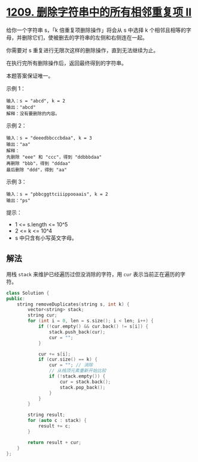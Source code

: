 # [1209. 删除字符串中的所有相邻重复项 II](https://leetcode-cn.com/problems/remove-all-adjacent-duplicates-in-string-ii/)
给你一个字符串 s，「k 倍重复项删除操作」将会从 s 中选择 k 个相邻且相等的字母，并删除它们，使被删去的字符串的左侧和右侧连在一起。

你需要对 s 重复进行无限次这样的删除操作，直到无法继续为止。

在执行完所有删除操作后，返回最终得到的字符串。

本题答案保证唯一。

 

示例 1：
```
输入：s = "abcd", k = 2
输出："abcd"
解释：没有要删除的内容。
```
示例 2：
```
输入：s = "deeedbbcccbdaa", k = 3
输出："aa"
解释： 
先删除 "eee" 和 "ccc"，得到 "ddbbbdaa"
再删除 "bbb"，得到 "dddaa"
最后删除 "ddd"，得到 "aa"
```
示例 3：
```
输入：s = "pbbcggttciiippooaais", k = 2
输出："ps"
```

提示：

* 1 <= s.length <= 10^5
* 2 <= k <= 10^4
* s 中只含有小写英文字母。

## 解法
用栈 `stack` 来维护已经遍历过但没消除的字符，用 `cur` 表示当前正在遍历的字符。
```c++
class Solution {
public:
    string removeDuplicates(string s, int k) {
        vector<string> stack;
        string cur;
        for (int i = 0, len = s.size(); i < len; i++) {
            if (!cur.empty() && cur.back() != s[i]) {
                stack.push_back(cur);
                cur = "";
            }

            cur += s[i];
            if (cur.size() == k) {
                cur = ""; // 消除
                // 从栈顶元素重新开始比较
                if (!stack.empty()) {
                    cur = stack.back();
                    stack.pop_back();
                }
            }
        }

        string result;
        for (auto c : stack) {
            result += c;
        }

        return result + cur;
    }
};
```
